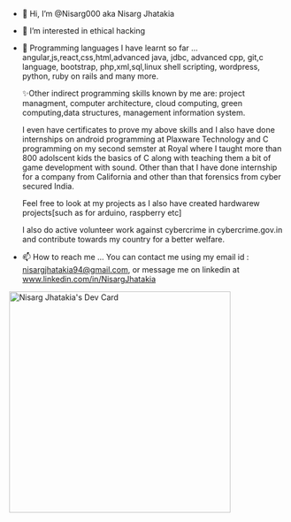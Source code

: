 - 👋 Hi, I’m @Nisarg000 aka Nisarg Jhatakia
- 👀 I’m interested in ethical hacking
- 🌱 Programming languages I have learnt so far ... angular,js,react,css,html,advanced java, jdbc, advanced cpp, git,c language, bootstrap, php,xml,sql,linux shell scripting, wordpress, python, ruby on rails and many more.
  
  ✨Other indirect programming skills known by me are: project managment, computer architecture, cloud computing, green computing,data structures, management information system.
  
  I even have certificates to prove my above skills and I also have done internships on android programming at Plaxware Technology and C programming on my second semster at Royal where I taught more than 800 adolscent kids the basics of C along with teaching them a bit of game development with sound. Other than that I have done internship for a company from California and other than that forensics from cyber secured India.
  
  Feel free to look at my projects as I also have created hardwarew projects[such as for arduino, raspberry etc]

  I also do active volunteer work against cybercrime in cybercrime.gov.in and contribute towards my country for a better welfare.

- 📫 How to reach me ... You can contact me using my email id : nisargjhatakia94@gmail.com, or message me on linkedin at www.linkedin.com/in/NisargJhatakia

<a href="https://app.daily.dev/NisargJhatakia"><img src="https://api.daily.dev/devcards/77336ab985a84e9699b59b13c4657eb8.png?r=446" width="400" alt="Nisarg Jhatakia's Dev Card"/></a>
